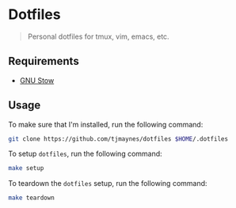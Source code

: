 # Dotfiles

> Personal dotfiles for tmux, vim, emacs, etc.

## Requirements

- [GNU Stow](https://www.gnu.org/software/stow/)

## Usage
To make sure that I'm installed, run the following command:
```bash
git clone https://github.com/tjmaynes/dotfiles $HOME/.dotfiles
``` 

To setup `dotfiles`, run the following command:
```bash
make setup
```

To teardown the `dotfiles` setup, run the following command:
```bash
make teardown
```
